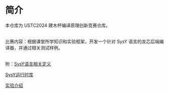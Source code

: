 # 简介

本仓库为 USTC2024 建木杯编译原理创新竞赛仓库。<br /> <br />

比赛内容：根据课堂所学知识和实验框架，开发一个针对 SysY 语言的龙芯后端编译器，并通过相关测试样例。<br /> <br />

附：[SysY语言相关定义](https://cscourse.ustc.edu.cn/vdir/Gitlab/PB21111645/compiler-test/-/blob/master/compiler-test/SysY2022%E8%AF%AD%E8%A8%80%E5%AE%9A%E4%B9%89-V1.pdf)<br />

[SysY运行时库](https://cscourse.ustc.edu.cn/vdir/Gitlab/PB21111645/compiler-test/-/blob/master/compiler-test/SysY2022%E8%BF%90%E8%A1%8C%E6%97%B6%E5%BA%93-V1.pdf)<br />

[实验介绍](https://ustc-compiler-principles.github.io/2023/innovative-lab/)
